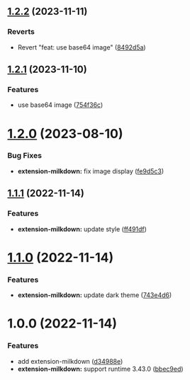 ## [1.2.2](https://github.com/purocean/yank-note-extension/compare/extension-milkdown-1.2.1...extension-milkdown-1.2.2) (2023-11-11)


### Reverts

* Revert "feat: use base64 image" ([8492d5a](https://github.com/purocean/yank-note-extension/commit/8492d5a0c1c84991d56b06f9176632f8406d1e26))



## [1.2.1](https://github.com/purocean/yank-note-extension/compare/extension-milkdown-1.2.0...extension-milkdown-1.2.1) (2023-11-10)


### Features

* use base64 image ([754f36c](https://github.com/purocean/yank-note-extension/commit/754f36c8da832dadff392c1df9bd79b7921acfe0))



# [1.2.0](https://github.com/purocean/yank-note-extension/compare/extension-milkdown-1.1.1...extension-milkdown-1.2.0) (2023-08-10)


### Bug Fixes

* **extension-milkdown:** fix image display ([fe9d5c3](https://github.com/purocean/yank-note-extension/commit/fe9d5c36463a1c4e85dcccc7779f2a4a718cc2a4))



## [1.1.1](https://github.com/purocean/yank-note-extension/compare/extension-milkdown-1.1.0...extension-milkdown-1.1.1) (2022-11-14)


### Features

* **extension-milkdown:** update style ([ff491df](https://github.com/purocean/yank-note-extension/commit/ff491df7e2dd9c16e47cba37272b928acad2df47))



# [1.1.0](https://github.com/purocean/yank-note-extension/compare/extension-milkdown-1.0.0...extension-milkdown-1.1.0) (2022-11-14)


### Features

* **extension-milkdown:** update dark theme ([743e4d6](https://github.com/purocean/yank-note-extension/commit/743e4d66dd90e85787cc150b011169533bdac67a))



# 1.0.0 (2022-11-14)


### Features

* add extension-milkdown ([d34988e](https://github.com/purocean/yank-note-extension/commit/d34988eff493c97952594a06881ae1155bf983fb))
* **extension-milkdown:** support runtime 3.43.0 ([bbec9ed](https://github.com/purocean/yank-note-extension/commit/bbec9ed6ca17bb265e819fb2a3616ef6efa6dbb1))



